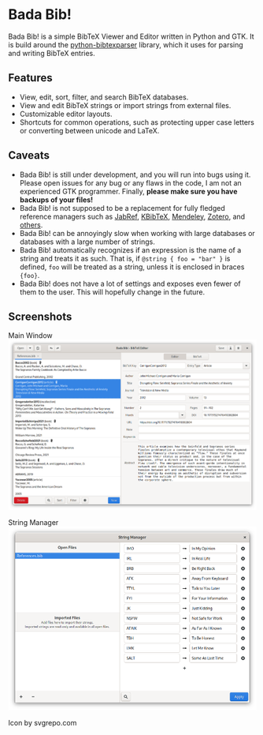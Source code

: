 # Bada Bib!
Bada Bib! is a simple BibTeX Viewer and Editor written in Python and GTK. It is build around the [python-bibtexparser](https://github.com/sciunto-org/python-bibtexparser) library, which it uses for parsing and writing BibTeX entries.

## Features
* View, edit, sort, filter, and search BibTeX databases.
* View and edit BibTeX strings or import strings from external files.
* Customizable editor layouts.
* Shortcuts for common operations, such as protecting upper case letters or converting between unicode and LaTeX.

## Caveats
* Bada Bib! is still under development, and you will run into bugs using it. Please open issues for any bug or any flaws in the code, I am not an experienced GTK programmer. Finally, **please make sure you have backups of your files!**
* Bada Bib! is not supposed to be a replacement for fully fledged reference managers such as [JabRef](https://github.com/JabRef/jabref), [KBibTeX](https://invent.kde.org/office/kbibtex), [Mendeley](http://mendeley.com/), [Zotero](https://www.zotero.org/), and [others](https://en.wikipedia.org/wiki/Comparison_of_reference_management_software).
* Bada Bib! can be annoyingly slow when working with large databases or databases with a large number of strings.
* Bada Bib! automatically recognizes if an expression is the name of a string and treats it as such. That is, if `@string { foo = "bar" }` is defined, `foo` will be treated as a string, unless it is enclosed in braces `{foo}`.
* Bada Bib! does not have a lot of settings and exposes even fewer of them to the user. This will hopefully change in the future. 

## Screenshots
Main Window
![Main window](/data/screenshots/editor.png)

String Manager
![String Manager](/data/screenshots/string_manager.png)

Icon by svgrepo.com


